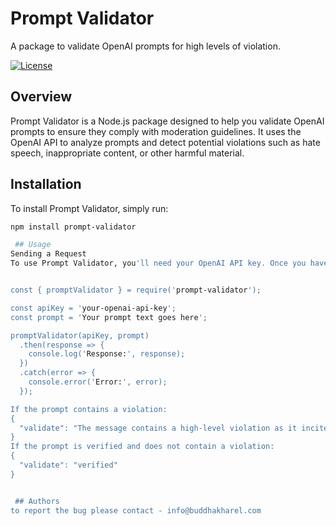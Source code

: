 # Prompt Validator

A package to validate OpenAI prompts for high levels of violation.

[![License](https://img.shields.io/badge/license-ISC-blue.svg)](https://opensource.org/licenses/ISC)

## Overview

Prompt Validator is a Node.js package designed to help you validate OpenAI prompts to ensure they comply with moderation guidelines. It uses the OpenAI API to analyze prompts and detect potential violations such as hate speech, inappropriate content, or other harmful material.

## Installation

To install Prompt Validator, simply run:

```bash
npm install prompt-validator

 ## Usage
Sending a Request
To use Prompt Validator, you'll need your OpenAI API key. Once you have it, you can send a request to validate a prompt as follows:


const { promptValidator } = require('prompt-validator');

const apiKey = 'your-openai-api-key';
const prompt = 'Your prompt text goes here';

promptValidator(apiKey, prompt)
  .then(response => {
    console.log('Response:', response);
  })
  .catch(error => {
    console.error('Error:', error);
  });

If the prompt contains a violation:
{
  "validate": "The message contains a high-level violation as it incites violence and harm towards others."
}
If the prompt is verified and does not contain a violation:
{
  "validate": "verified"
}


 ## Authors
to report the bug please contact - info@buddhakharel.com

